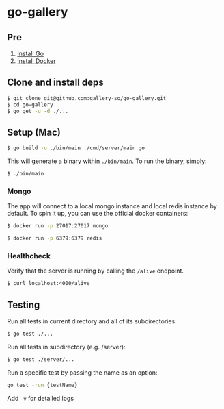 # go-gallery

## Pre

1. [Install Go](https://golang.org/doc/install)
2. [Install Docker](https://www.docker.com/products/docker-desktop)

## Clone and install deps

```bash
$ git clone git@github.com:gallery-so/go-gallery.git
$ cd go-gallery
$ go get -u -d ./...
```

## Setup (Mac)

```bash
$ go build -o ./bin/main ./cmd/server/main.go
```

This will generate a binary within `./bin/main`. To run the binary, simply:

```bash
$ ./bin/main
```

### Mongo

The app will connect to a local mongo instance and local redis instance by default. To spin it up, you can use the official docker containers:

```bash
$ docker run -p 27017:27017 mongo
```

```bash
$ docker run -p 6379:6379 redis
```

### Healthcheck

Verify that the server is running by calling the `/alive` endpoint.

```bash
$ curl localhost:4000/alive
```

## Testing

Run all tests in current directory and all of its subdirectories:

```bash
$ go test ./...
```

Run all tests in subdirectory (e.g. /server):

```bash
$ go test ./server/...
```

Run a specific test by passing the name as an option:

```bash
go test -run {testName}
```

Add `-v` for detailed logs
